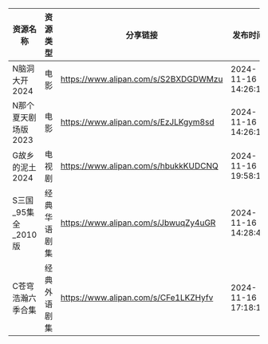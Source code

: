 | 资源名称           | 资源类型   | 分享链接                                 | 发布时间                |
| -------------- | ------ | ------------------------------------ | ------------------- |
| N脑洞大开2024      | 电影     | https://www.alipan.com/s/S2BXDGDWMzu | 2024-11-16 14:26:14 |
| N那个夏天剧场版2023   | 电影     | https://www.alipan.com/s/EzJLKgym8sd | 2024-11-16 14:26:11 |
| G故乡的泥土2024     | 电视剧    | https://www.alipan.com/s/hbukkKUDCNQ | 2024-11-16 19:58:10 |
| S三国_95集全_2010版 | 经典华语剧集 | https://www.alipan.com/s/JbwuqZy4uGR | 2024-11-16 14:28:41 |
| C苍穹浩瀚六季合集      | 经典外语剧集 | https://www.alipan.com/s/CFe1LKZHyfv | 2024-11-16 17:18:10 |
